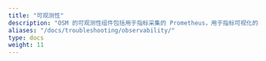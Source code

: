 ```yaml
---
title: "可观测性"
description: "OSM 的可观测性组件包括用于指标采集的 Prometheus，用于指标可视化的 Grafana，用于链路追踪的 Jaeger，以及用于将日志转发到用户定义的目标的 Fluent Bit"
aliases: "/docs/troubleshooting/observability/"
type: docs
weight: 11
---
```

